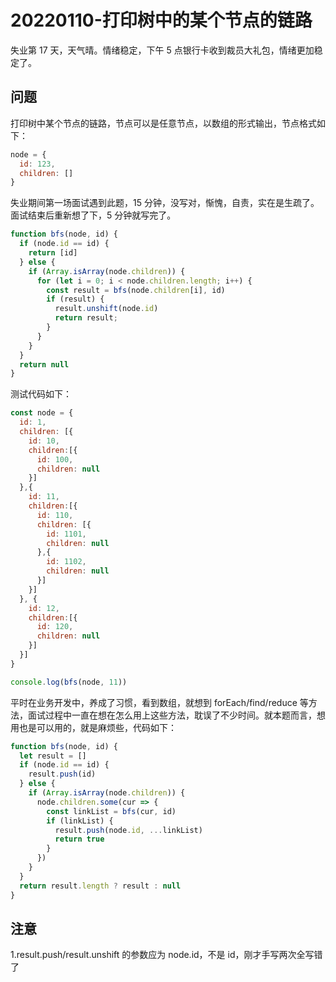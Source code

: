 # 20220110-打印树中的某个节点的链路

失业第 17 天，天气晴。情绪稳定，下午 5 点银行卡收到裁员大礼包，情绪更加稳定了。

## 问题

打印树中某个节点的链路，节点可以是任意节点，以数组的形式输出，节点格式如下：

```JavaScript
node = {
  id: 123,
  children: []
}
```

失业期间第一场面试遇到此题，15 分钟，没写对，惭愧，自责，实在是生疏了。面试结束后重新想了下，5 分钟就写完了。

```JavaScript
function bfs(node, id) {
  if (node.id == id) {
    return [id]
  } else {
    if (Array.isArray(node.children)) {
      for (let i = 0; i < node.children.length; i++) {
        const result = bfs(node.children[i], id) 
        if (result) {
          result.unshift(node.id)
          return result;
        }
      }
    }
  }
  return null
}
```

测试代码如下：

```JavaScript
const node = {
  id: 1,
  children: [{
    id: 10,
    children:[{
      id: 100,
      children: null
    }]
  },{
    id: 11,
    children:[{
      id: 110,
      children: [{
        id: 1101,
        children: null
      },{
        id: 1102,
        children: null
      }]
    }]
  }, {
    id: 12,
    children:[{
      id: 120,
      children: null
    }]
  }]
}

console.log(bfs(node, 11))
```

平时在业务开发中，养成了习惯，看到数组，就想到 forEach/find/reduce 等方法，面试过程中一直在想在怎么用上这些方法，耽误了不少时间。就本题而言，想用也是可以用的，就是麻烦些，代码如下：

```JavaScript
function bfs(node, id) {
  let result = []
  if (node.id == id) {
    result.push(id)
  } else {
    if (Array.isArray(node.children)) {
      node.children.some(cur => {
        const linkList = bfs(cur, id)
        if (linkList) {
          result.push(node.id, ...linkList)
          return true
        }
      })
    }
  }
  return result.length ? result : null
}
```

## 注意

1.result.push/result.unshift 的参数应为 node.id，不是 id，刚才手写两次全写错了















